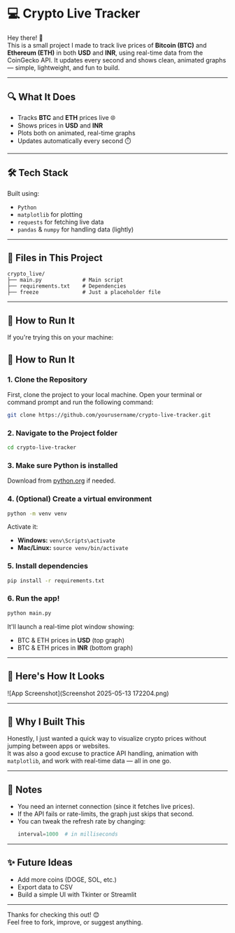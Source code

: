 # 💻 Crypto Live Tracker

Hey there! 👋  
This is a small project I made to track live prices of **Bitcoin (BTC)** and **Ethereum (ETH)** in both **USD** and **INR**, using real-time data from the CoinGecko API. It updates every second and shows clean, animated graphs — simple, lightweight, and fun to build.

---

## 🔍 What It Does

- Tracks **BTC** and **ETH** prices live 🌐
- Shows prices in **USD** and **INR**
- Plots both on animated, real-time graphs
- Updates automatically every second ⏱️

---

## 🛠️ Tech Stack

Built using:

- `Python`
- `matplotlib` for plotting
- `requests` for fetching live data
- `pandas` & `numpy` for handling data (lightly)

---

## 📁 Files in This Project

```
crypto_live/
├── main.py             # Main script
├── requirements.txt    # Dependencies
├── freeze              # Just a placeholder file
```

---

## 🚀 How to Run It

If you're trying this on your machine:
## 🚀 How to Run It

### 1. **Clone the Repository**

First, clone the project to your local machine. Open your terminal or command prompt and run the following command:

```bash
git clone https://github.com/yourusername/crypto-live-tracker.git
```
### 2. **Navigate to the Project folder**
```bash
cd crypto-live-tracker
```
### 3. Make sure Python is installed
Download from [python.org](https://www.python.org/downloads/) if needed.

### 4. (Optional) Create a virtual environment
```bash
python -m venv venv
```
Activate it:

- **Windows:** `venv\Scripts\activate`
- **Mac/Linux:** `source venv/bin/activate`

### 5. Install dependencies
```bash
pip install -r requirements.txt
```

### 6. Run the app!
```bash
python main.py
```

It'll launch a real-time plot window showing:

- BTC & ETH prices in **USD** (top graph)
- BTC & ETH prices in **INR** (bottom graph)

---

## 📸 Here's How It Looks

![App Screenshot](Screenshot 2025-05-13 172204.png)

---

## 🧠 Why I Built This

Honestly, I just wanted a quick way to visualize crypto prices without jumping between apps or websites.  
It was also a good excuse to practice API handling, animation with `matplotlib`, and work with real-time data — all in one go.

---

## 📝 Notes

- You need an internet connection (since it fetches live prices).
- If the API fails or rate-limits, the graph just skips that second.
- You can tweak the refresh rate by changing:
  ```python
  interval=1000  # in milliseconds
  ```

---

## ✨ Future Ideas

- Add more coins (DOGE, SOL, etc.)
- Export data to CSV
- Build a simple UI with Tkinter or Streamlit

---

Thanks for checking this out! 😊  
Feel free to fork, improve, or suggest anything.

